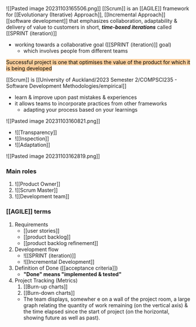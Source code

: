 ![[Pasted image 20231103165506.png]]
[[Scrum]] is an [[AGILE]] framework for [[Evolutionary (Iterative) Approach]], [[Incremental Approach]] [[software development]] that emphasizes collaboration, adaptability & delivery of value to customers in short, ***time-boxed iterations*** called [[SPRINT (iteration)]]
- working towards a collaborative goal ([[SPRINT (iteration)]] goal)
	- which involves people from different teams

<mark style="background: #FFB86CA6;">Successful project is one that optimises the value of the product for which it is being developed</mark>

[[Scrum]] is [[University of Auckland/2023 Semester 2/COMPSCI235 - Software Development Methodologies/empirical]]
- learn & improve upon past mistakes & experiences
- it allows teams to incorporate practices from other frameworks
	- adapting your process based on your learnings

![[Pasted image 20231103160821.png]]
- ![[Transparency]]
- ![[Inspection]]
- ![[Adaptation]]

![[Pasted image 20231103162819.png]]
### Main roles
1. ![[Product Owner]]
2. ![[Scrum Master]]
3. ![[Development team]]

### [[AGILE]] terms
1. Requirements
	- [[user stories]]
	- [[product backlog]]
	- [[product backlog refinement]]
2. Development flow
	- ![[SPRINT (iteration)]]
	- ![[Incremental Development]]
3. Definition of Done ([[acceptance criteria]])
	- **"Done" means "implemented & tested"**
4. Project Tracking (Metrics)
	1. [[Burn-up charts]]
	2. [[Burn-down charts]]
	- The team displays, somewher e on a wall of the project room, a large graph relating the quantity of work remaining (on the vertical axis) & the time elapsed since the start of project (on the horizontal, showing future as well as past).
